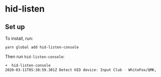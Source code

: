 # hid-listen

## Set up

To install, run:

``` sh
yarn global add hid-listen-console
```

Then run `hid-listen-console`:

``` sh
➜  hid-listen-console
2020-03-11T05:38:59.301Z Detect HID device: Input Club - WhiteFox/QMK, productId: 45133, vendorId: 7185
```
